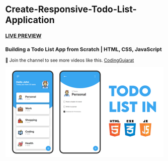 # Create-Responsive-Todo-List-Application
### [LIVE PREVIEW](https://youtu.be/u_ocJEv6c4Q)
### Building a Todo List App from Scratch | HTML, CSS, JavaScript 

💙 Join the channel to see more videos like this. [CodingGujarat](https://www.youtube.com/@codinggujarat)

![preview img](/preview.png)
